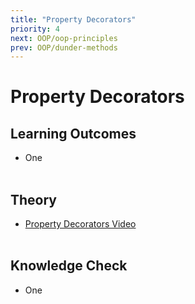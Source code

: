 ```yaml
---
title: "Property Decorators"
priority: 4
next: OOP/oop-principles
prev: OOP/dunder-methods
---
```


# Property Decorators

## Learning Outcomes

- One
  <br><br>

## Theory

- [Property Decorators Video](https://www.youtube.com/watch?v=jCzT9XFZ5bw)
  <br><br>

## Knowledge Check

- One
  <br><br>
